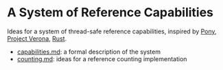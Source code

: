 A System of Reference Capabilities
==================================

Ideas for a system of thread-safe reference capabilities, inspired by
[Pony](https://tutorial.ponylang.io/reference-capabilities/index.html),
[Project Verona](https://github.com/microsoft/verona/blob/master/docs/explore.md#concurrent-ownership),
[Rust](https://blog.rust-lang.org/2015/04/10/Fearless-Concurrency.html).

- [capabilities.md](capabilities.md): a formal description of the system
- [counting.md](counting.md): ideas for a reference counting implementation

